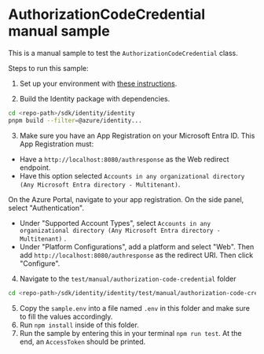 # AuthorizationCodeCredential manual sample

This is a manual sample to test the `AuthorizationCodeCredential` class.

Steps to run this sample:

1. Set up your environment with [these instructions](https://github.com/azure/azure-sdk-for-js/blob/main/CONTRIBUTING.md#setting-up-your-environment).

2. Build the Identity package with dependencies.

```bash
cd <repo-path>/sdk/identity/identity
pnpm build --filter=@azure/identity...
```

3. Make sure you have an App Registration on your Microsoft Entra ID. This App Registration must:

- Have a `http://localhost:8080/authresponse` as the Web redirect endpoint.
- Have this option selected `Accounts in any organizational directory (Any Microsoft Entra directory - Multitenant)`.

On the Azure Portal, navigate to your app registration. On the side panel, select "Authentication".

- Under "Supported Account Types", select `Accounts in any organizational directory (Any Microsoft Entra directory - Multitenant)` .
- Under "Platform Configurations", add a platform and select "Web". Then add `http://localhost:8080/authresponse` as the redirect URI. Then click "Configure".

4. Navigate to the `test/manual/authorization-code-credential` folder

```bash
cd <repo-path>/sdk/identity/identity/test/manual/authorization-code-credential
```

5. Copy the `sample.env` into a file named `.env` in this folder and make sure to fill the values accordingly.
6. Run `npm install` inside of this folder.
7. Run the sample by entering this in your terminal `npm run test`. At the end, an `AccessToken` should be printed.
